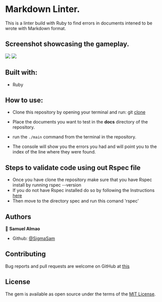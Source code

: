 # Markdown Linter.

This is a linter build with Ruby to find errors in documents intened to be wrote with Markdown format.

## Screenshot showcasing the gameplay.
<img src="../media/console.png"/>
<img src="../media/test cases.png"/>

## Built with:
- Ruby

## How to use:
- Clone this repository by opening your terminal and run:
  git [clone](https://github.com/SigmaSam/MarkDown-Linter.)

- Place the documents you want to test in the **docs** directory of the repository.

- run the `./main` command from the terminal in the repository.

- The console will show you the errors you had and will point you to the index of the line where they were found.

## Steps to validate code using out Rspec file
- Once you have clone the repository make sure that you have Rspec install by running rspec --version
- If you do not have Rspec installed do so by following the Instructions [here](https://medium.com/@amliving/my-rails-rspec-set-up-6451269847f9)
- Then move to the directory spec and run this comand 'rspec'

## Authors

👤 **Samuel Almao**
- Github: [@SigmaSam](https://github.com/SigmaSam)

## Contributing
Bug reports and pull requests are welcome on GitHub at [this](https://github.com/SigmaSam/Tic-Tac-Toe-Microverse.)

## License
The gem is available as open source under the terms of the [MIT License](https://opensource.org/licenses/MIT).